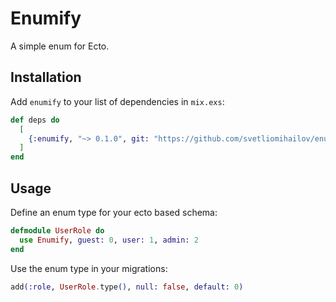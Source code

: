 # Enumify

A simple enum for Ecto.

## Installation
Add `enumify` to your list of dependencies in `mix.exs`:

```elixir
def deps do
  [
    {:enumify, "~> 0.1.0", git: "https://github.com/svetliomihailov/enumify.git"}
  ]
end
```

## Usage
Define an enum type for your ecto based schema:
```elixir
defmodule UserRole do
  use Enumify, guest: 0, user: 1, admin: 2
end
```

Use the enum type in your migrations:
```elixir
add(:role, UserRole.type(), null: false, default: 0)
```
